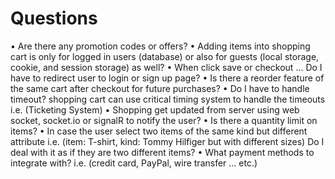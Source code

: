 # Questions
•	Are there any promotion codes or offers? 
•	Adding items into shopping cart is only for logged in users (database) or also for guests (local storage, cookie, and session storage) as well?
•	When click save or checkout ... Do I have to redirect user to login or sign up page?
•	Is there a reorder feature of the same cart after checkout for future purchases?
•	Do I have to handle timeout? shopping cart can use critical timing system to handle the timeouts i.e. (Ticketing System) 
•	Shopping get updated from server using web socket, socket.io or signalR to notify the user?
•	Is there a quantity limit on items?
•	In case the user select two items of the same kind but different attribute i.e. (item: T-shirt, kind: Tommy Hilfiger but with different sizes) Do I deal with it as if they are two different items? 
•	What payment methods to integrate with? i.e. (credit card, PayPal, wire transfer  ... etc.)
